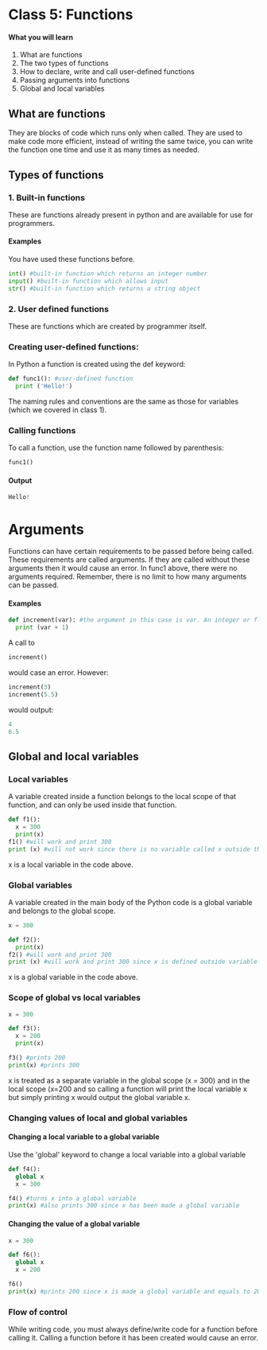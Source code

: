 # Class 5: Functions

#### What you will learn
1. What are functions
2. The two types of functions
3. How to declare, write and call user-defined functions
4. Passing arguments into functions
5. Global and local variables 

## What are functions
They are blocks of code which runs only when called. They are used to make code more efficient, instead of writing the same twice, you can write the function one time and use it as many times as needed.


## Types of functions

### 1. Built-in functions
These are functions already present in python and are available for use for programmers.

#### Examples
You have used these functions before.
```python
int() #built-in function which returns an integer number
input() #built-in function which allows input
str() #built-in function which returns a string object
```
### 2. User defined functions
These are functions which are created by programmer itself.

### Creating user-defined functions:
In Python a function is created using the def keyword:
```python
def func1(): #user-defined function
  print ('Hello!')
```

The naming rules and conventions are the same as those for variables (which we covered in class 1).

### Calling functions
To call a function, use the function name followed by parenthesis:
```python
func1()
```
#### Output
```python
Hello!
```

# Arguments
Functions can have certain requirements to be passed before being called. These requirements are called arguments. If they are called without these arguments then it would cause an error. In func1 above, there were no arguments required. Remember, there is no limit to how many arguments can be passed.

#### Examples
```python
def increment(var): #the argument in this case is var. An integer or floating point value must be passed when calling the function increment
  print (var + 1)
```
A call to
```python
increment()
```
would case an error. However:
```python
increment(3)
increment(5.5)
```
would output:
```python
4
6.5
```

## Global and local variables

### Local variables
A variable created inside a function belongs to the local scope of that function, and can only be used inside that function.

```python
def f1():
  x = 300
  print(x)
f1() #will work and print 300
print (x) #will not work since there is no variable called x outside the function
```
x is a local variable in the code above.

### Global variables
A variable created in the main body of the Python code is a global variable and belongs to the global scope.
```python
x = 300

def f2():
  print(x)
f2() #will work and print 300
print (x) #will work and print 300 since x is defined outside variable
```
x is a global variable in the code above.



### Scope of global vs local variables

```python
x = 300

def f3():
  x = 200
  print(x)

f3() #prints 200
print(x) #prints 300
```
x is treated as a separate variable in the global scope (x = 300) and in the local scope (x=200 and so calling a function will print the local variable x but simply printing x would output the global variable x.

### Changing values of local and global variables

#### Changing a local variable to a global variable
Use the 'global' keyword to change a local variable into a global variable
```python
def f4():
  global x
  x = 300

f4() #turns x into a global variable
print(x) #also prints 300 since x has been made a global variable
```
#### Changing the value of a global variable
```python
x = 300

def f6():
  global x
  x = 200

f6()
print(x) #prints 200 since x is made a global variable and equals to 200 in the function f6.
```

### Flow of control
While writing code, you must always define/write code for a function before calling it. Calling a function before it has been created would cause an error.
